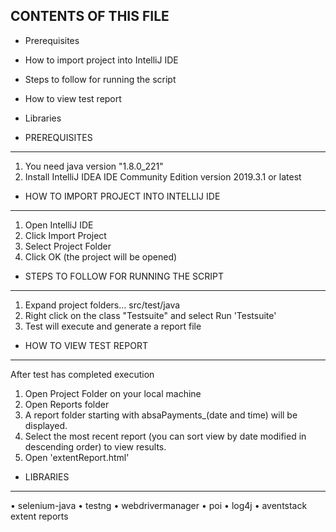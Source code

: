 CONTENTS OF THIS FILE
---------------------

 * Prerequisites
 * How to import project into IntelliJ IDE
 * Steps to follow for running the script
 * How to view test report
 * Libraries
 

 
* PREREQUISITES
---------------------
1. You need java version "1.8.0_221"
2. Install IntelliJ IDEA IDE Community Edition version 2019.3.1 or latest


* HOW TO IMPORT PROJECT INTO INTELLIJ IDE
---------------------
1. Open IntelliJ IDE 
2. Click Import Project
3. Select Project Folder
4. Click OK (the project will be opened)


* STEPS TO FOLLOW FOR RUNNING THE SCRIPT
---------------------
1. Expand project folders... src/test/java
2. Right click on the class "Testsuite" and select Run 'Testsuite'
3. Test will execute and generate a report file



* HOW TO VIEW TEST REPORT
---------------------
After test has completed execution
1. Open Project Folder on your local machine
2. Open Reports folder
3. A report folder starting with absaPayments_(date and time) will be displayed. 
4. Select the most recent report (you can sort view by date modified in descending order) to view results.
5. Open 'extentReport.html' 

* LIBRARIES
---------------------
• selenium-java
• testng
• webdrivermanager
• poi
• log4j
• aventstack extent reports




